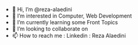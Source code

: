 - 👋 Hi, I’m @reza-alaedini
- 👀 I’m interested in Computer, Web Development
- 🌱 I’m currently learning some Front Topics
- 💞️ I’m looking to collaborate on 
- 📫 How to reach me : Linkedin : Reza Alaedini

<!---
reza-alaedini/reza-alaedini is a ✨ special ✨ repository because its `README.md` (this file) appears on your GitHub profile.
You can click the Preview link to take a look at your changes.
--->
